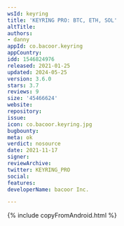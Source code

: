 ```yaml
---
wsId: keyring
title: 'KEYRING PRO: BTC, ETH, SOL'
altTitle: 
authors:
- danny
appId: co.bacoor.keyring
appCountry: 
idd: 1546824976
released: 2021-01-25
updated: 2024-05-25
version: 3.6.0
stars: 3.7
reviews: 9
size: '45466624'
website: 
repository: 
issue: 
icon: co.bacoor.keyring.jpg
bugbounty: 
meta: ok
verdict: nosource
date: 2021-11-17
signer: 
reviewArchive: 
twitter: KEYRING_PRO
social: 
features: 
developerName: bacoor Inc.

---
```


{% include copyFromAndroid.html %}